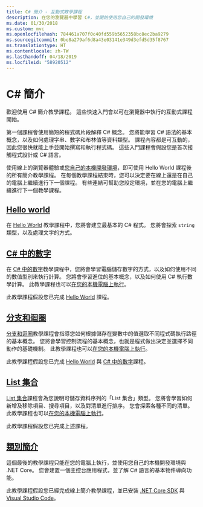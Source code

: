 ```yaml
---
title: C# 簡介 - 互動式教學課程
description: 在您的瀏覽器中學習 C#，並開始使用您自己的開發環境
ms.date: 01/30/2018
ms.custom: mvc
ms.openlocfilehash: 784461a707f0c40fd559b5652358bc8ec2ba9279
ms.sourcegitcommit: 0be8a279af6d8a43e03141e349d3efd5d35f8767
ms.translationtype: HT
ms.contentlocale: zh-TW
ms.lasthandoff: 04/18/2019
ms.locfileid: "58920512"
---
```

# <a name="introduction-to-c"></a>C\# 簡介

歡迎使用 C# 簡介教學課程。 這些快速入門會以可在瀏覽器中執行的互動式課程開始。

第一個課程會使用簡短的程式碼片段解釋 C# 概念。 您將能學習 C# 語法的基本概念，以及如何處理字串、數字和布林值等資料類型。 課程內容都是可互動的，因此您很快就能上手並開始撰寫和執行程式碼。 這些入門課程會假設您是首次接觸程式設計或 C# 語言。

使用線上的瀏覽器體驗或[您自己的本機開發環境](local-environment.md)，即可使用 Hello World 課程後的所有簡介教學課程。 在每個教學課程結束時，您可以決定要在線上還是在自己的電腦上繼續進行下一個課程。 有些連結可幫助您設定環境，並在您的電腦上繼續進行下一個教學課程。

## <a name="hello-worldhello-worldyml"></a>[Hello world](hello-world.yml)

在 [Hello World](hello-world.yml) 教學課程中，您將會建立最基本的 C# 程式。 您將會探索 `string` 類型，以及處理文字的方式。

## <a name="numbers-in-cnumbers-in-csharpyml"></a>[C# 中的數字](numbers-in-csharp.yml)

在 [C# 中的數字](numbers-in-csharp.yml)教學課程中，您將會學習電腦儲存數字的方式，以及如何使用不同的數值型別來執行計算。 您將會學習進位的基本概念，以及如何使用 C# 執行數學計算。 此教學課程也可以[在您的本機電腦上執行](numbers-in-csharp-local.md)。

此教學課程假設您已完成 [Hello World](hello-world.yml) 課程。

## <a name="branches-and-loopsbranches-and-loopsyml"></a>[分支和迴圈](branches-and-loops.yml)

[分支和迴圈](branches-and-loops.yml)教學課程會指導您如何根據儲存在變數中的值選取不同程式碼執行路徑的基本概念。 您將會學習控制流程的基本概念，也就是程式做出決定並選擇不同動作的基礎機制。 此教學課程也可以[在您的本機電腦上執行](branches-and-loops-local.md)。

此教學課程假設您已完成 [Hello World](hello-world.yml) 與 [C# 中的數字](numbers-in-csharp.yml)課程。

## <a name="list-collectionlist-collectionyml"></a>[List 集合](list-collection.yml)

[List 集合](list-collection.yml)課程會為您說明可儲存資料序列的「List 集合」類型。 您將會學習如何新增及移除項目、搜尋項目，以及對清單進行排序。 您會探索各種不同的清單。 此教學課程也可以[在您的本機電腦上執行](arrays-and-collections.md)。

此教學課程假設您已完成上述課程。

## <a name="introduction-to-classesintroduction-to-classesmd"></a>[類別簡介](introduction-to-classes.md)

這個最後的教學課程只能在您的電腦上執行，並使用您自己的本機開發環境與 .NET Core。
您會建置一個主控台應用程式，並了解 C# 語言的基本物件導向功能。

此教學課程假設您已經完成線上簡介教學課程，並已安裝 [.NET Core SDK](https://www.microsoft.com/net/download) 與 [Visual Studio Code](https://code.visualstudio.com/)。